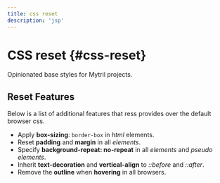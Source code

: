 ```yaml
---
title: css reset
description: 'jsp'
---
```


# CSS reset {#css-reset}

Opinionated base styles for Mytril projects.

## Reset Features

Below is a list of additional features that ress provides over the default browser css.

- Apply **box-sizing**: `border-box` in _html_ elements.
- Reset **padding** and **margin** in all _elements_.
- Specify **background-repeat: no-repeat** in all _elements_ and _pseudo elements_.
- Inherit **text-decoration** and **vertical-align** to _::before_ and _::after_.
- Remove the **outline** when **hovering** in all browsers.
